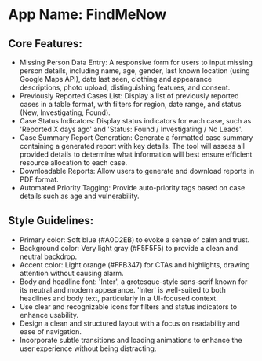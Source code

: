 # **App Name**: FindMeNow

## Core Features:

- Missing Person Data Entry: A responsive form for users to input missing person details, including name, age, gender, last known location (using Google Maps API), date last seen, clothing and appearance descriptions, photo upload, distinguishing features, and consent.
- Previously Reported Cases List: Display a list of previously reported cases in a table format, with filters for region, date range, and status (New, Investigating, Found).
- Case Status Indicators: Display status indicators for each case, such as 'Reported X days ago' and 'Status: Found / Investigating / No Leads'.
- Case Summary Report Generation: Generate a formatted case summary containing a generated report with key details.  The tool will assess all provided details to determine what information will best ensure efficient resource allocation to each case.
- Downloadable Reports: Allow users to generate and download reports in PDF format.
- Automated Priority Tagging: Provide auto-priority tags based on case details such as age and vulnerability.

## Style Guidelines:

- Primary color: Soft blue (#A0D2EB) to evoke a sense of calm and trust.
- Background color: Very light gray (#F5F5F5) to provide a clean and neutral backdrop.
- Accent color: Light orange (#FFB347) for CTAs and highlights, drawing attention without causing alarm.
- Body and headline font: 'Inter', a grotesque-style sans-serif known for its neutral and modern appearance. 'Inter' is well-suited to both headlines and body text, particularly in a UI-focused context.
- Use clear and recognizable icons for filters and status indicators to enhance usability.
- Design a clean and structured layout with a focus on readability and ease of navigation.
- Incorporate subtle transitions and loading animations to enhance the user experience without being distracting.